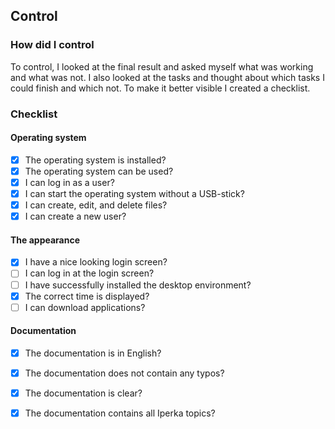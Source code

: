 ## Control
### How did I control
To control, I looked at the final result and asked myself what was working and what was not. I also looked at the tasks and thought about which tasks I could finish and which not. To make it better visible I created a checklist.

### Checklist
#### Operating system
- [x] The operating system is installed?
- [x] The operating system can be used?
- [x] I can log in as a user?
- [x] I can start the operating system without a USB-stick?
- [x] I can create, edit, and delete files?
- [x] I can create a new user?

#### The appearance
- [x] I have a nice looking login screen?
- [ ] I can log in at the login screen?
- [ ] I have successfully installed the desktop environment?
- [x] The correct time is displayed?
- [ ] I can download applications?

#### Documentation
- [x] The documentation is in English?
- [x] The documentation does not contain any typos?
- [x] The documentation is clear?
- [x] The documentation contains all Iperka topics?


